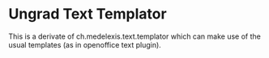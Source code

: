 # Ungrad Text Templator

This is a derivate of ch.medelexis.text.templator which can make use of the usual templates (as in openoffice text plugin).

